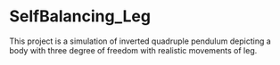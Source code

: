 # SelfBalancing_Leg
This project is a simulation of inverted quadruple pendulum depicting a body with three degree of freedom with realistic movements of leg.
